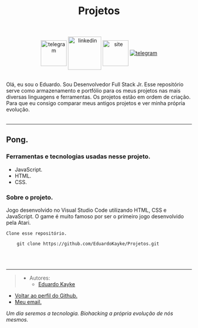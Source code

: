 <div align="center">

# Projetos <br><br>
 
 <a href="https://web.telegram.org/z/#-1582796052" target='_blank'><img align="center" src="https://cdn-icons-png.flaticon.com/512/4053/4053303.png" target='_blank' alt="telegram" height="70" width="70" /></a> <a href="https://linkedin.com/in/eduardokaykedasilva" target="blank"><img align="center" src="https://cdn-icons-png.flaticon.com/512/168/168944.png" alt="linkedin" height="90" width="90" /></a> <a href="https://web.telegram.org/z/#-1582796052" target="blank"><img align="center" src="https://cdn-icons-png.flaticon.com/512/1674/1674970.png" alt="site" height="70" width="70" /></a> <a href="https://web.telegram.org/z/#-1582796052" target='_blank'><img align="center" src="https://raw.githubusercontent.com/MicaelliMedeiros/micaellimedeiros/master/image/computer-illustration.png" target='_blank' alt="telegram" /></a><br><br>

</div>
Olá, eu sou o Eduardo. Sou Desenvolvedor Full Stack Jr. Esse repositório serve como armazenamento e portfólio para os meus projetos nas mais diversas linguagens e ferramentas. Os projetos estão em ordem de criação. Para que eu consigo comparar meus antigos projetos e ver minha própria evolução.
<br><br>

---
<div>

## Pong.
### Ferramentas e tecnologias usadas nesse projeto.
 - JavaScript.
 - HTML.
 - CSS.
### Sobre o projeto.
Jogo desenvolvido no Visual Studio Code utilizando HTML, CSS e JavaScript. O game é muito famoso por ser o primeiro jogo desenvolvido pela Atari.
```
Clone esse repositório.

    git clone https://github.com/EduardoKayke/Projetos.git
```
</div><br><br>

---

> - Autores: 
>   - [Eduardo Kayke](https://github.com/EduardoKayke "Perfil do Eduardo")

- [Voltar ao perfil do Github.](https://github.com/EduardoKayke "Perfil do Eduardo") 
- [Meu email.](eduardokaykedasilva@gmail.com "Mande uma mensagem.")

_Um dia seremos a tecnologia. Biohacking a própria evolução de nós mesmos._